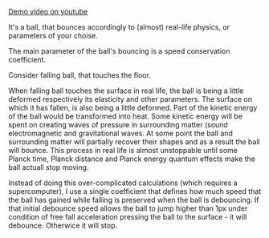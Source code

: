 [Demo video on youtube](https://youtu.be/iaNiIlN-Ybo)

It's a ball, that bounces accordingly to (almost) real-life physics, or parameters of your choise.

The main parameter of the ball's bouncing is a speed conservation coefficient.

Consider falling ball, that touches the floor.

When falling ball touches the surface in real life, the ball is being a little deformed respectively its elasticity and other parameters.
The surface on which it has fallen, is also being a little deformed.
Part of the kinetic energy of the ball would be transformed into heat.
Some kinetic energy will be spent on creating waves of pressure in surrounding matter (sound
electromagnetic and gravitational waves. At some point the ball and surrounding matter will partially
recover their shapes and as a result the ball will bounce. This process in real life is almost unstoppable
until some Planck time, Planck distance and Planck energy quantum effects make the ball actuall stop
moving.

Instead of doing this over-complicated calculations (which requires a supercomputer),
I use a single coefficient that defines how much speed that the ball has gained while
falling is preserved when the ball is debouncing.
If that initial debounce speed allows the ball to jump higher than 1px under condition of free fall
acceleration pressing the ball to the surface - it will debounce. Otherwice it will stop.
